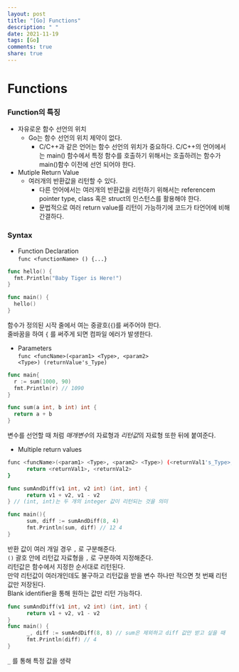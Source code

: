 ```yaml
---
layout: post
title: "[Go] Functions"
description: " "
date: 2021-11-19
tags: [Go]
comments: true
share: true
---
```


# Functions

### Function의 특징

  * 자유로운 함수 선언의 위치 
    * Go는 함수 선언의 위치 제약이 없다.  
      * C/C++과 같은 언어는 함수 선언의 위치가 중요하다. C/C++의 언어에서는 main() 함수에서 특정 함수를 호출하기 위해서는 호출하려는 함수가 main()함수 이전에 선언 되어야 한다.
  * Mutiple Return Value
    * 여러개의 반환값을 리턴할 수 있다.
      * 다른 언어에서는 여러개의 반환값을 리턴하기 위해서는 referencem pointer type, class 혹은 struct의 인스턴스를 활용해야 한다.
      * 문법적으로 여러 return value를 리턴이 가능하기에 코드가 타언어에 비해 간결하다.



### Syntax
  * Function Declaration   
  <code>func \<functionName> () {...}</code>  
  ```go
  func hello() {
    fmt.Println("Baby Tiger is Here!")
  }

  func main() {
    hello()
  }
  ```
  함수가 정의된 시작 줄에서 여는 중괄호(<code>{</code>)를 써주어야 한다.  
  줄바꿈을 하여 <code>{</code> 를 써주게 되면 컴파일 에러가 발생한다.  

  * Parameters  
  <code>func \<funcName>(\<param1> \<Type>, \<param2> \<Type>) (returnValue's_Type)</code>  
  ```go
  func main{
    r := sum(1000, 90)
    fmt.Println(r) // 1090
  }

  func sum(a int, b int) int {
    return a + b
  }
  ```
  변수를 선언할 때 처럼 *매개변수*의 자료형과 *리턴값*의 자료형 또한 뒤에 붙여준다.  

  * Multiple return values  
  ```bash
  func <funcName>(<param1> <Type>, <param2> <Type>) (<returnVal1's_Type>, <returnVal2's_Type>){
        return <returnVal1>, <returnVal2>
  }
  ```  
  ```go
  func sumAndDiff(v1 int, v2 int) (int, int) { 
        return v1 + v2, v1 - v2
  } // (int, int)는 두 개의 integer 값이 리턴되는 것을 의미

  func main(){
        sum, diff := sumAndDiff(8, 4)
        fmt.Println(sum, diff) // 12 4
  }  
  ```  
   반환 값이 여러 개일 경우 <code>,</code> 로 구분해준다.  
   <code>()</code> 괄호 안에 리턴값 자료형을 <code>,</code> 로 구분하여 지정해준다.    
   리턴값은 함수에서 지정한 순서대로 리턴된다.  
   만약 리턴값이 여러개인데도 불구하고 리턴값을 받을 변수 하나만 적으면 첫 번째 리턴값만 저장된다.  
   Blank identifier을 통해 원하는 값만 리턴 가능하다.  
    
   ```go
   func sumAndDiff(v1 int, v2 int) (int, int) { 
         return v1 + v2, v1 - v2
   } 
   func main() {
         _, diff := sumAndDiff(8, 8) // sum은 제외하고 diff 값만 받고 싶을 때
         fmt.Println(diff) // 4
   }
   ``` 
   <code>_</code> 를 통해 특정 값을 생략
